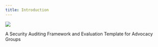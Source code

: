 ```yaml
---
title: Introduction
---
```



![](/img/logo.svg)

A Security Auditing Framework and Evaluation Template for Advocacy Groups